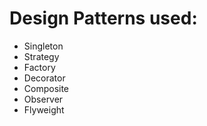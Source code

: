 # Design Patterns used:
- Singleton
- Strategy
- Factory
- Decorator
- Composite
- Observer
- Flyweight
